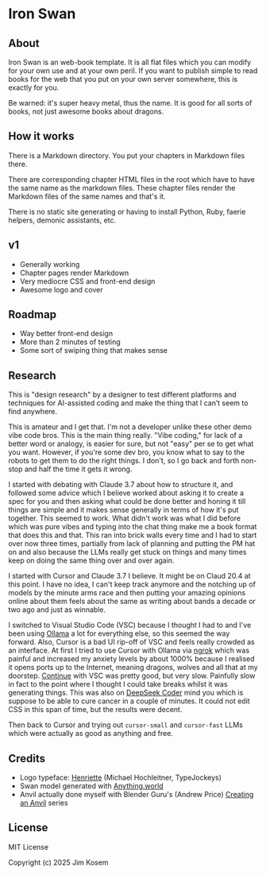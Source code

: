 # Iron Swan

## About

Iron Swan is an web-book template. It is all flat files which you can modify for your own use and at your own peril. If you want to publish simple to read books for the web that you put on your own server somewhere, this is exactly for you.

Be warned: it's super heavy metal, thus the name. It is good for all sorts of books, not just awesome books about dragons.

## How it works

There is a Markdown directory. You put your chapters in Markdown files there.

There are corresponding chapter HTML files in the root which have to have the same name as the markdown files. These chapter files render the Markdown files of the same names and that's it.

There is no static site generating or having to install Python, Ruby, faerie helpers, demonic assistants, etc.

## v1

- Generally working
- Chapter pages render Markdown
- Very mediocre CSS and front-end design
- Awesome logo and cover

## Roadmap

- Way better front-end design
- More than 2 minutes of testing
- Some sort of swiping thing that makes sense

## Research

This is "design research" by a designer to test different platforms and techniques for AI-assisted coding and make the thing that I can’t seem to find anywhere.

This is amateur and I get that. I'm not a developer unlike these other demo vibe code bros. This is the main thing really. "Vibe coding," for lack of a better word or analogy, is easier for sure, but not "easy" per se to get what you want. However, if you're some dev bro, you know what to say to the robots to get them to do the right things. I don't, so I go back and forth non-stop and half the time it gets it wrong.

I started with debating with Claude 3.7 about how to structure it, and followed some advice which I believe worked about asking it to create a spec for you and then asking what could be done better and honing it till things are simple and it makes sense generally in terms of how it's put together. This seemed to work. What didn't work was what I did before which was pure vibes and typing into the chat thing make me a book format that does this and that. This ran into brick walls every time and I had to start over now three times, partially from lack of planning and putting the PM hat on and also because the LLMs really get stuck on things and many times keep on doing the same thing over and over again.

I started with Cursor and Claude 3.7 I believe. It might be on Claud 20.4 at this point. I have no idea, I can't keep track anymore and the notching up of models by the minute arms race and then putting your amazing opinions online about them feels about the same as writing about bands a decade or two ago and just as winnable.

I switched to Visual Studio Code (VSC) because I thought I had to and I've been using [Ollama](https://ollama.com/) a lot for everything else, so this seemed the way forward. Also, Cursor is a bad UI rip-off of VSC and feels really crowded as an interface. At first I tried to use Cursor with Ollama via [ngrok](https://ngrok.com/) which was painful and increased my anxiety levels by about 1000% because I realised it opens ports up to the Internet, meaning dragons, wolves and all that at my doorstep. [Continue](https://ollama.com/blog/continue-code-assistant) with VSC was pretty good, but very slow. Painfully slow in fact to the point where I thought I could take breaks whilst it was generating things. This was also on [DeepSeek Coder](https://ollama.com/library/deepseek-coder) mind you which is suppose to be able to cure cancer in a couple of minutes. It could not edit CSS in this span of time, but the results were decent.

Then back to Cursor and trying out `cursor-small` and `cursor-fast` LLMs which were actually as good as anything and free.

## Credits

- Logo typeface: [Henriette](michael-hochleitner) (Michael Hochleitner, TypeJockeys)
- Swan model generated with [Anything.world]()
- Anvil actually done myself with Blender Guru's (Andrew Price) [Creating an Anvil](https://www.blenderguru.com/tutorials/2018/1/17/creating-an-anvil-full-series) series

## License

MIT License

Copyright (c) 2025 Jim Kosem
